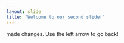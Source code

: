 ```yaml
---
layout: slide
title: "Welcome to our second slide!"
---
```

made changes.
Use the left arrow to go back!
